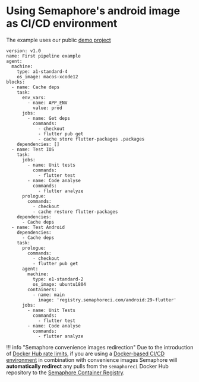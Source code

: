 # Using Semaphore's android image as CI/CD environment

The example uses our public [demo project](https://github.com/semaphoreci-demos/semaphore-demo-flutter)

```
version: v1.0
name: First pipeline example
agent:
  machine:
    type: a1-standard-4
    os_image: macos-xcode12
blocks:
  - name: Cache deps
    task:
      env_vars:
        - name: APP_ENV
          value: prod
      jobs:
        - name: Get deps
          commands:
            - checkout
            - flutter pub get
            - cache store flutter-packages .packages
    dependencies: []
  - name: Test IOS
    task:
      jobs:
        - name: Unit tests
          commands:
            - flutter test
        - name: Code analyse
          commands:
            - flutter analyze
      prologue:
        commands:
          - checkout
          - cache restore flutter-packages
    dependencies:
      - Cache deps
  - name: Test Android
    dependencies:
      - Cache deps
    task:
      prologue:
        commands:
          - checkout
          - flutter pub get
      agent:
        machine:
          type: e1-standard-2
          os_image: ubuntu1804
        containers:
          - name: main
            image: 'registry.semaphoreci.com/android:29-flutter'
      jobs:
        - name: Unit Tests
          commands:
            - flutter test
        - name: Code analyse
          commands:
            - flutter analyze

```

!!! info "Semaphore convenience images redirection"
	Due to the introduction of [Docker Hub rate limits](/ci-cd-environment/docker-authentication/), if you are using a [Docker-based CI/CD environment](/ci-cd-environment/custom-ci-cd-environment-with-docker/) in combination with convenience images Semaphore will **automatically redirect** any pulls from the `semaphoreci` Docker Hub repository to the [Semaphore Container Registry](/ci-cd-environment/semaphore-registry-images/).	
